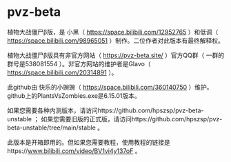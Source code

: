 # pvz-beta

植物大战僵尸β版，是
小黑（ https://space.bilibili.com/12952765
）和低调（ https://space.bilibili.com/98965051
）制作。二位作者对此版本有最终解释权。

植物大战僵尸β版具有非官方网站（ https://pvz-beta.site/
）官方QQ群（ 一群的群号是538081554
）。非官方网站的维护者是Glavo（ https://space.bilibili.com/20314891
）。

此github由
快乐的小豌豌（ https://space.bilibili.com/360140750
）维护。github上的PlantsVsZombies.exe是6.15.01版本。

如果您需要各种内测版本，请访问https://github.com/hpszsp/pvz-beta-unstable
；
如果您需要旧版的正式版，请访问https://github.com/hpszsp/pvz-beta-unstable/tree/main/stable
。

此版本是开箱即用的。但如果您需要教程，使用教程的链接是https://www.bilibili.com/video/BV1vi4y137oF
。

